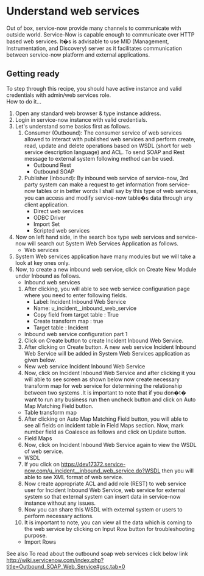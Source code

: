# Understand web services 

Out of box, service-now provide many channels to communicate with outside world.  Service-Now is capable enough to communicate over HTTP based web services. It�s is advisable to use MID (Management, Instrumentation, and Discovery) server as it facilitates communication between service-now platform and external applications. 

## Getting ready 
To step through this recipe, you should have active instance and valid credentials with admin/web services role.  
How to do it...
1.	Open any standard web browser & type instance address. 
2.	Login in service-now instance with valid credentials.
3.	Let's understand some basics first as follows. 
    1.	Consumer (Outbound): The consumer service of web services allowed to interact with published web services and perform create, read, update and delete operations based on WSDL (short for web service description language) and ACL. To send SOAP and Rest message to external system following method can be used. 
		*  Outbound Rest
		*  Outbound SOAP
    2.  Publisher (Inbound): By inbound web service of service-now, 3rd party system can make a request to get information from service-now tables or in better words I shall say by this type of web services, you can access and modify service-now table�s data through any client application. 
		*  Direct web services 
		*  ODBC Driver
		*  Import Set
		*  Scripted web services 
4.	Now on left hand side, in the search box type web services and service-now will search out System Web Services Application as follows.
	*  Web services 
5.	System Web services application have many modules but we will take a look at key ones only.
6.	Now, to create a new inbound web service, click on Create New Module under Inbound as follows.
    *  Inbound web services
	1.	After clicking, you will able to see web service configuration page where you need to enter following fields. 
		*  Label: Incident  Inbound Web Service
		*  Name: u_incident__inbound_web_service
		*  Copy field from target table : True
		*  Create transform map : true
		*  Target table : Incident
	*  Inbound web service configuration part 1
	2.	Click on Create button to create Incident Inbound Web Service. 
	3.	After clicking on Create button. A new web service Incident Inbound Web Service will be added in System Web Services application as given below. 
	*  New web service Incident Inbound Web Service 
	4.	Now, click on Incident Inbound Web Service and after clicking it you will able to see screen as shown below now create necessary transform map for web service for determining the relationship between two systems .It is important to note that if you don�t� want to run any business run then uncheck button and click on Auto Map Matching Field button.
	*  Table transform map
	5.	After clicking on Auto Map Matching Field button, you will able to see all fields on incident table in Field Maps section. Now, mark number field as Coalesce as follows and click on Update button.
	*  Field Maps
	6. 	Now, click on Incident Inbound Web Service again to view the WSDL of web service.
	*  WSDL
	7.	If you click on https://dev17372.service-now.com/u_incident__inbound_web_service.do?WSDL then you will able to see XML format of web service. 
	8.	Now create appropriate ACL and add role (REST) to web service user for Incident Inbound Web Service, web service for external system so that external system can insert data in service-now instance without any issues.
	9.	Now you can share this WSDL with external system or users to perform necessary actions. 
	10.	 It is important to note, you can view all the data which is coming to the web service by clicking on Input Row button for troubleshooting purpose.
	*  Import Rows 

See also
To read about the outbound soap web services click below link http://wiki.servicenow.com/index.php?title=Outbound_SOAP_Web_Service#gsc.tab=0
